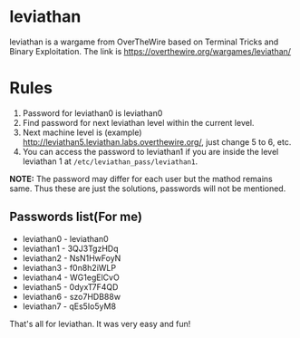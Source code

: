 # leviathan
leviathan is a wargame from OverTheWire based on Terminal Tricks and Binary Exploitation. The link is https://overthewire.org/wargames/leviathan/

# Rules
1. Password for leviathan0 is leviathan0
2. Find password for next leviathan level within the current level.
3. Next machine level is (example) http://leviathan5.leviathan.labs.overthewire.org/, just change 5 to 6, etc.
4. You can access the password to leviathan1 if you are inside the level leviathan 1 at `/etc/leviathan_pass/leviathan1`.

**NOTE:** The password may differ for each user but the mathod remains same. Thus these are just the solutions, passwords will not be mentioned.

## Passwords list(For me)
* leviathan0 - leviathan0
* leviathan1 - 3QJ3TgzHDq
* leviathan2 - NsN1HwFoyN
* leviathan3 - f0n8h2iWLP
* leviathan4 - WG1egElCvO
* leviathan5 - 0dyxT7F4QD
* leviathan6 - szo7HDB88w
* leviathan7 - qEs5Io5yM8

That's all for leviathan. It was very easy and fun!